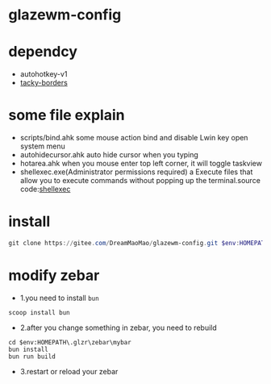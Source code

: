 # glazewm-config

# dependcy
- autohotkey-v1
- [tacky-borders](https://github.com/lukeyou05/tacky-borders)

# some file explain
- scripts/bind.ahk
  some mouse action bind and disable Lwin key open system menu
- autohidecursor.ahk
  auto hide cursor when you typing
- hotarea.ahk
  when you mouse enter top left corner, it will toggle taskview
- shellexec.exe(Administrator permissions required)
  a Execute files that allow you to execute commands without popping up the terminal.source code:[shellexec](https://gitee.com/DreamMaoMao/win-shellexec)

# install
```powershell
git clone https://gitee.com/DreamMaoMao/glazewm-config.git $env:HOMEPATH\.glzr
```

# modify zebar

- 1.you need to install `bun`
```
scoop install bun
```

- 2.after you change something in zebar, you need to rebuild
```
cd $env:HOMEPATH\.glzr\zebar\mybar
bun install
bun run build
```

- 3.restart or reload your zebar
